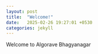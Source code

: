 ```yaml
---
layout: post
title:  "Welcome!"
date:   2025-02-26 19:27:01 +0530
categories: jekyll
---
```



Welcome to Algorave Bhagyanagar